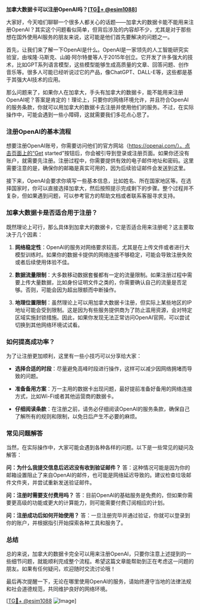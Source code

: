 **加拿大数据卡可以注册OpenAI吗？[[TG💪+ @esim1088](https://t.me/s/esim1088)]**

大家好，今天咱们聊聊一个很多人都关心的话题——加拿大的数据卡能不能用来注册OpenAI？其实这个问题看似简单，但背后涉及的内容却不少，尤其是对于那些想在国外使用AI服务的朋友来说，这可能是他们首先要解决的问题之一。

首先，让我们来了解一下OpenAI是什么。OpenAI是一家领先的人工智能研究实验室，由埃隆·马斯克、山姆·阿尔特曼等人于2015年创立。它开发了许多强大的技术，比如GPT系列语言模型，这些模型能够生成高质量的文章、回答问题、创作音乐等。很多人可能已经听说过它的产品，像ChatGPT、DALL-E等，这些都是基于其强大AI技术的应用。

那么问题来了，如果你人在加拿大，手头有加拿大的数据卡，能不能用来注册OpenAI呢？答案是肯定的！理论上，只要你的网络环境允许，并且符合OpenAI的服务条款，你就可以用加拿大的数据卡去注册并使用他们的服务。不过，在实际操作中，可能会遇到一些小障碍，这就需要我们多花点心思了。

### **注册OpenAI的基本流程**

想要注册OpenAI账号，你需要访问他们的官方网站（https://openai.com/）。点击页面上的“Get started”按钮后，你会被引导到登录或注册页面。如果你还没有账户，就需要先注册。注册过程中，你需要提供有效的电子邮件地址和密码。这里需要注意的是，确保你的邮箱是真实可用的，因为后续验证邮件会发送到这里。

接下来，OpenAI会要求你填写一些基本信息，比如姓名、所在国家地区等。在选择国家时，你可以直接选择加拿大，然后按照提示完成剩下的步骤。整个过程并不复杂，但如果遇到问题，可以参考官方的帮助文档或者联系客服寻求支持。

### **加拿大数据卡是否适合用于注册？**

既然理论上可行，那么具体到加拿大的数据卡，它是否适合用来注册呢？这主要取决于几个因素：

1. **网络稳定性**：OpenAI的服务对网络要求较高，尤其是在上传文件或者进行大模型训练时。如果你的数据卡提供的网络连接不够稳定，可能会导致注册失败或者后续使用体验不佳。
   
2. **数据流量限制**：大多数移动数据套餐都有一定的流量限制。如果注册过程中需要上传大量数据，比如身份证明文件之类的，你需要确认自己的流量是否足够。否则，可能会因为超出限额而中断操作。

3. **地理位置限制**：虽然理论上可以用加拿大数据卡注册，但实际上某些地区的IP地址可能会受到限制。这是因为有些服务提供商为了防止滥用资源，会对特定区域实施封锁措施。因此，如果你发现无法正常访问OpenAI官网，可以尝试切换到其他网络环境试试看。

### **如何提高成功率？**

为了让注册更加顺利，这里有一些小技巧可以分享给大家：

- **选择合适的时段**：尽量避免高峰时段进行操作，这样可以减少因网络拥堵而导致的问题。
  
- **准备备用方案**：万一主用的数据卡出现问题，最好提前准备好备用的网络连接方式，比如Wi-Fi或者其他运营商的数据卡。

- **仔细阅读条款**：在注册之前，请务必仔细阅读OpenAI的服务条款，确保自己了解所有的规则和限制，以免日后产生不必要的麻烦。

### **常见问题解答**

当然，在实际操作中，大家可能会遇到各种各样的问题。以下是一些常见的疑问及解答：

**问：为什么我提交信息后迟迟没有收到验证邮件？**
答：这种情况可能是因为你的邮箱设置阻止了来自OpenAI的邮件，也可能是网络延迟导致的。建议检查垃圾邮件文件夹，并尝试重新发送验证邮件。

**问：注册时需要支付费用吗？**
答：目前OpenAI的基础服务是免费的，但如果你需要更高级的功能或更大的计算能力，则可能需要付费订阅相应的计划。

**问：注册成功后如何开始使用？**
答：一旦注册完毕并通过验证，你就可以登录到你的账户，并根据指引开始探索各种工具和服务了。

### **总结**

总的来说，加拿大的数据卡完全可以用来注册OpenAI，只要你注意上述提到的一些细节问题，就能顺利完成整个流程。希望这篇文章能帮助到正在考虑这一问题的朋友。如果有任何疑问，欢迎随时交流讨论哦！

最后再次提醒一下，无论在哪里使用OpenAI的服务，请始终遵守当地的法律法规和社会道德规范，共同维护良好的网络环境。

[[TG💪+ @esim1088](https://t.me/s/esim1088) ![Image](https://i.postimg.cc/4NQfJmqS/Snipaste-2025-05-13-00-14-12.png)]